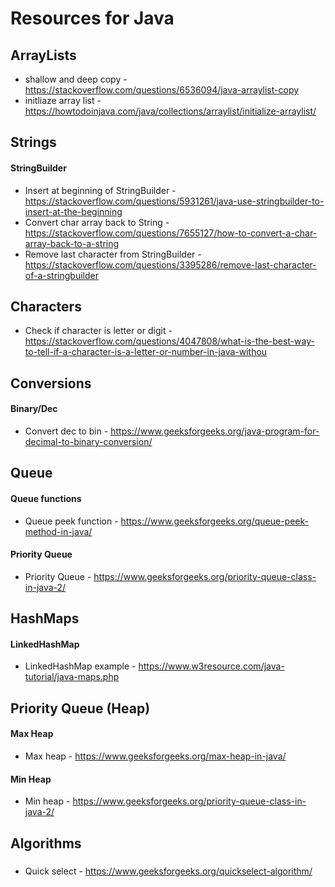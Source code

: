 # Resources for Java
## ArrayLists
* shallow and deep copy - https://stackoverflow.com/questions/6536094/java-arraylist-copy
* initliaze array list - https://howtodoinjava.com/java/collections/arraylist/initialize-arraylist/

## Strings
#### StringBuilder
* Insert at beginning of StringBuilder - https://stackoverflow.com/questions/5931261/java-use-stringbuilder-to-insert-at-the-beginning
* Convert char array back to String - https://stackoverflow.com/questions/7655127/how-to-convert-a-char-array-back-to-a-string
* Remove last character from StringBuilder - https://stackoverflow.com/questions/3395286/remove-last-character-of-a-stringbuilder

## Characters
 * Check if character is letter or digit - https://stackoverflow.com/questions/4047808/what-is-the-best-way-to-tell-if-a-character-is-a-letter-or-number-in-java-withou

## Conversions
#### Binary/Dec
* Convert dec to bin - https://www.geeksforgeeks.org/java-program-for-decimal-to-binary-conversion/

## Queue
#### Queue functions
* Queue peek function - https://www.geeksforgeeks.org/queue-peek-method-in-java/

#### Priority Queue
* Priority Queue - https://www.geeksforgeeks.org/priority-queue-class-in-java-2/

## HashMaps
#### LinkedHashMap
* LinkedHashMap example - https://www.w3resource.com/java-tutorial/java-maps.php

## Priority Queue (Heap)
#### Max Heap
* Max heap - https://www.geeksforgeeks.org/max-heap-in-java/

#### Min Heap
* Min heap - https://www.geeksforgeeks.org/priority-queue-class-in-java-2/

## Algorithms
#####
* Quick select - https://www.geeksforgeeks.org/quickselect-algorithm/

